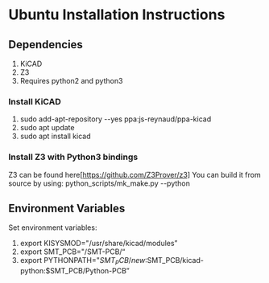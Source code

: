 # Ubuntu Installation Instructions
## Dependencies
1. KiCAD
2. Z3
3. Requires python2 and python3

### Install KiCAD
1. sudo add-apt-repository --yes ppa:js-reynaud/ppa-kicad
2. sudo apt update
3. sudo apt install kicad

### Install Z3 with Python3 bindings
Z3 can be found here[https://github.com/Z3Prover/z3]
You can build it from source by using:
python_scripts/mk_make.py --python

## Environment Variables
Set environment variables:
1. export KISYSMOD="/usr/share/kicad/modules”
2. export SMT_PCB="<your path>/SMT-PCB/“
3. export PYTHONPATH="$SMT_PCB/new:$SMT_PCB/kicad-python:$SMT_PCB/Python-PCB”
